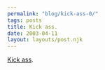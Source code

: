 ```yaml
---
permalink: "blog/kick-ass-0/"
tags: posts
title: Kick ass. 
date: 2003-04-11
layout: layouts/post.njk
---
```


[Kick ass][1].

 [1]: http://www.magazine-city.net/stuff/stuff.asp